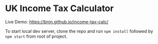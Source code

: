 # UK Income Tax Calculator
Live Demo: https://bnjn.github.io/income-tax-calc/

To start local dev server, clone the repo and run `npm install` followed by `npm start` from root of project.